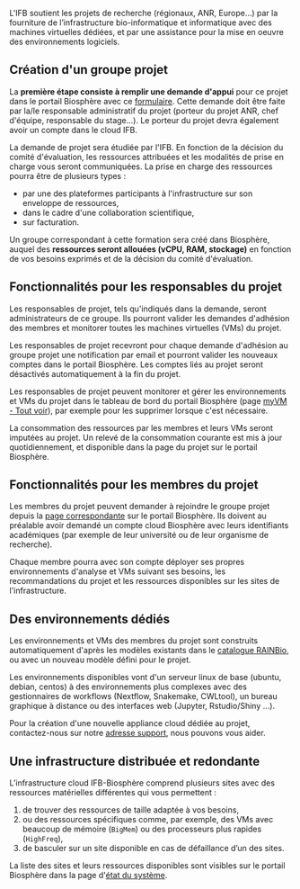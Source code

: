 L'IFB soutient les projets de recherche (régionaux, ANR, Europe...) par la fourniture de l’infrastructure bio-informatique et informatique avec des machines virtuelles dédiées, et par une assistance pour la mise en oeuvre des environnements logiciels.

## Création d'un groupe projet 

La **première étape consiste à remplir une demande d'appui** pour ce projet dans le portail Biosphère avec ce 
[formulaire](https://biosphere.france-bioinformatique.fr/cloudweb_account/groups/create?type_of_group=3).
Cette demande doit être faite par la/le responsable administratif du projet (porteur du projet ANR, chef d'équipe,
responsable du stage...). Le porteur du projet devra également avoir un compte dans le cloud IFB.

La demande de projet sera étudiée par l'IFB. En fonction de la décision du comité d'évaluation, les ressources attribuées et les modalités de prise en charge vous seront communiquées. La prise en charge des ressources pourra être de plusieurs types :
- par une des plateformes participants à l'infrastructure sur son enveloppe de ressources,
- dans le cadre d'une collaboration scientifique,
- sur facturation.

Un groupe correspondant à cette formation sera créé dans Biosphère, auquel des **ressources seront allouées (vCPU, RAM, stockage)** en fonction de vos besoins exprimés et de la décision du comité d'évaluation.

## Fonctionnalités pour les responsables du projet

Les responsables de projet, tels qu'indiqués dans la demande, seront administrateurs de ce groupe. Ils pourront valider les demandes d'adhésion des membres et monitorer toutes les machines virtuelles (VMs) du projet.

Les responsables de projet recevront pour chaque demande d'adhésion au groupe projet une notification par email et pourront valider les nouveaux comptes dans le portail Biosphère. Les comptes liés au projet seront désactivés automatiquement à la fin du projet.

Les responsables de projet peuvent monitorer et gérer les environnements et VMs du projet dans le tableau de bord du portail Biosphère (page [myVM - Tout voir](https://biosphere.france-bioinformatique.fr/monitor)), par exemple pour les supprimer lorsque c'est nécessaire.

La consommation des ressources par les membres et leurs VMs seront imputées au projet. Un relevé de la consommation courante est mis à jour quotidiennement, et disponible dans la page du projet sur le portail Biosphère.

## Fonctionnalités pour les membres du projet

Les membres du projet peuvent demander à rejoindre le groupe projet depuis la [page correspondante](https://biosphere.france-bioinformatique.fr/cloudweb_account/groups) sur le portail Biosphère. Ils doivent au préalable avoir demandé un compte cloud Biosphère avec leurs identifiants académiques (par exemple de leur université ou de leur organisme de recherche).

Chaque membre pourra avec son compte déployer ses propres environnements d'analyse et VMs suivant ses besoins, les recommandations du projet et les ressources disponibles sur les sites de l'infrastructure.

## Des environnements dédiés

Les environnements et VMs des membres du projet sont construits automatiquement d'après les modèles existants dans le [catalogue RAINBio](https://biosphere.france-bioinformatique.fr/catalogue), ou avec un nouveau modèle défini pour le projet.

Les environnements disponibles vont d'un serveur linux de base (ubuntu, debian, centos) à des environnements plus complexes avec des gestionnaires de workflows (Nextflow, Snakemake, CWLtool), un bureau graphique à distance ou des interfaces web (Jupyter, Rstudio/Shiny …).

Pour la création d'une nouvelle appliance cloud dédiée au projet, contactez-nous sur notre [adresse support](mailto:biosphere-support@genouest.org), nous pouvons vous aider.

## Une infrastructure distribuée et redondante

L’infrastructure cloud IFB-Biosphère comprend plusieurs sites avec des ressources matérielles différentes qui vous permettent : 
1. de trouver des ressources de taille adaptée à vos besoins,
2. ou des ressources spécifiques comme, par exemple, des VMs avec beaucoup de mémoire (`BigMem`) ou des processeurs plus rapides (`HighFreq`),
3. de basculer sur un site disponible en cas de défaillance d’un des sites.

La liste des sites et leurs ressources disponibles sont visibles sur le portail Biosphère dans la page d'[état du système](https://biosphere.france-bioinformatique.fr/cloud/system_status).


